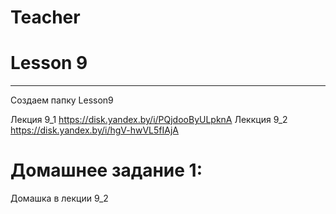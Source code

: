 # Teacher

# Lesson 9
-------------------------

Создаем папку Lesson9

Лекция 9_1 https://disk.yandex.by/i/PQjdooByULpknA
Леккция 9_2 https://disk.yandex.by/i/hgV-hwVL5fIAjA

# Домашнее задание 1: 

Домашка в лекции 9_2